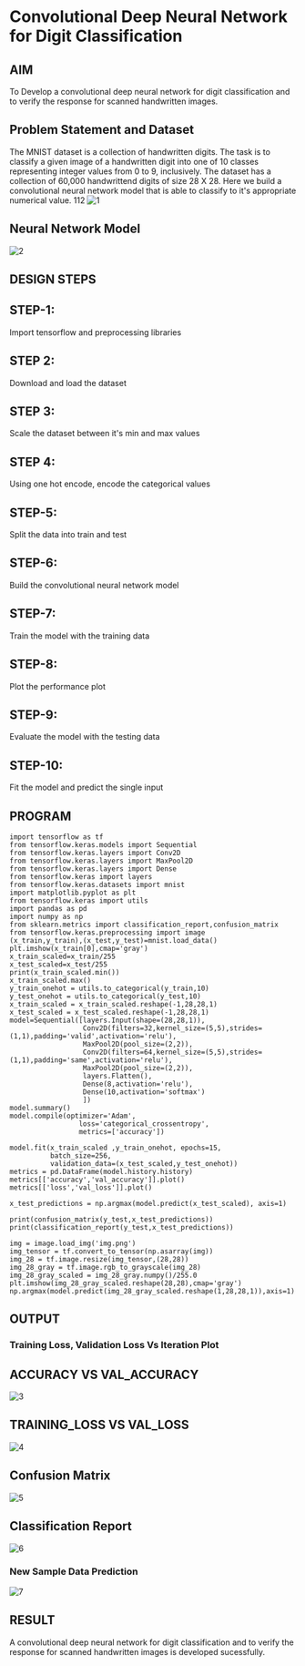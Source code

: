 # Convolutional Deep Neural Network for Digit Classification

## AIM

To Develop a convolutional deep neural network for digit classification and to verify the response for scanned handwritten images.

## Problem Statement and Dataset
The MNIST dataset is a collection of handwritten digits. The task is to classify a given image of a handwritten digit into one of 10 classes representing integer values from 0 to 9, inclusively. The dataset has a collection of 60,000 handwrittend digits of size 28 X 28. Here we build a convolutional neural network model that is able to classify to it's appropriate numerical value. 112
![1](https://user-images.githubusercontent.com/75237886/192455871-21feb6e0-d640-49d8-b162-d418f2089a99.png)

## Neural Network Model

![2](https://user-images.githubusercontent.com/75237886/192456803-3acfacee-5a13-458f-9e70-30d87591f4e3.png)


## DESIGN STEPS
## STEP-1:
Import tensorflow and preprocessing libraries

## STEP 2:
Download and load the dataset

## STEP 3:
Scale the dataset between it's min and max values

## STEP 4:
Using one hot encode, encode the categorical values

## STEP-5:
Split the data into train and test

## STEP-6:
Build the convolutional neural network model

## STEP-7:
Train the model with the training data

## STEP-8:
Plot the performance plot

## STEP-9:
Evaluate the model with the testing data

## STEP-10:
Fit the model and predict the single input
## PROGRAM
```python3
import tensorflow as tf
from tensorflow.keras.models import Sequential
from tensorflow.keras.layers import Conv2D
from tensorflow.keras.layers import MaxPool2D
from tensorflow.keras.layers import Dense
from tensorflow.keras import layers
from tensorflow.keras.datasets import mnist
import matplotlib.pyplot as plt
from tensorflow.keras import utils
import pandas as pd
import numpy as np
from sklearn.metrics import classification_report,confusion_matrix
from tensorflow.keras.preprocessing import image
(x_train,y_train),(x_test,y_test)=mnist.load_data()
plt.imshow(x_train[0],cmap='gray')
x_train_scaled=x_train/255
x_test_scaled=x_test/255
print(x_train_scaled.min())
x_train_scaled.max()
y_train_onehot = utils.to_categorical(y_train,10)
y_test_onehot = utils.to_categorical(y_test,10)
x_train_scaled = x_train_scaled.reshape(-1,28,28,1)
x_test_scaled = x_test_scaled.reshape(-1,28,28,1)
model=Sequential([layers.Input(shape=(28,28,1)),
                  Conv2D(filters=32,kernel_size=(5,5),strides=(1,1),padding='valid',activation='relu'),
                  MaxPool2D(pool_size=(2,2)),
                  Conv2D(filters=64,kernel_size=(5,5),strides=(1,1),padding='same',activation='relu'),
                  MaxPool2D(pool_size=(2,2)),
                  layers.Flatten(),
                  Dense(8,activation='relu'),
                  Dense(10,activation='softmax')
                  ])
model.summary()
model.compile(optimizer='Adam',
                 loss='categorical_crossentropy',
                 metrics=['accuracy'])

model.fit(x_train_scaled ,y_train_onehot, epochs=15,
          batch_size=256, 
          validation_data=(x_test_scaled,y_test_onehot))
metrics = pd.DataFrame(model.history.history)
metrics[['accuracy','val_accuracy']].plot()
metrics[['loss','val_loss']].plot()

x_test_predictions = np.argmax(model.predict(x_test_scaled), axis=1)

print(confusion_matrix(y_test,x_test_predictions))
print(classification_report(y_test,x_test_predictions))

img = image.load_img('img.png')
img_tensor = tf.convert_to_tensor(np.asarray(img))
img_28 = tf.image.resize(img_tensor,(28,28))
img_28_gray = tf.image.rgb_to_grayscale(img_28)
img_28_gray_scaled = img_28_gray.numpy()/255.0
plt.imshow(img_28_gray_scaled.reshape(28,28),cmap='gray')
np.argmax(model.predict(img_28_gray_scaled.reshape(1,28,28,1)),axis=1)
```
## OUTPUT

### Training Loss, Validation Loss Vs Iteration Plot
## ACCURACY VS VAL_ACCURACY
![3](https://user-images.githubusercontent.com/75237886/192456872-832609de-aa43-42b0-a392-ab9533434413.png)

## TRAINING_LOSS VS VAL_LOSS
![4](https://user-images.githubusercontent.com/75237886/192456943-d2072b47-6e3f-4d6e-9120-df33bfcf93db.png)
## Confusion Matrix
![5](https://user-images.githubusercontent.com/75237886/192457411-de4616a7-2a6b-499d-af84-7ca8fc1ae296.png)

## Classification Report
![6](https://user-images.githubusercontent.com/75237886/192457706-58039d56-a934-4c53-9ece-cf637388985f.png)

### New Sample Data Prediction
![7](https://user-images.githubusercontent.com/75237886/192457787-343e765a-740b-40bb-bf8c-a5ed08ef2641.png)

## RESULT
A convolutional deep neural network for digit classification and to verify the response for scanned handwritten images is developed sucessfully.
